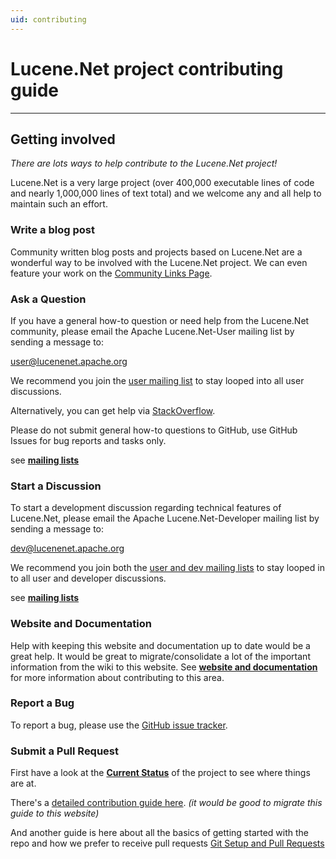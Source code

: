 ```yaml
---
uid: contributing
---
```


# Lucene.Net project contributing guide

---

## Getting involved

_There are lots ways to help contribute to the Lucene.Net project!_

Lucene.Net is a very large project (over 400,000 executable lines of code and nearly 1,000,000 lines of text total) and we welcome any and all help to maintain such an effort.

### Write a blog post

Community written blog posts and projects based on Lucene.Net are a wonderful way to be involved with the Lucene.Net project. We can even feature your work on the [Community Links Page](xref:contributing/community-links).

### Ask a Question

If you have a general how-to question or need help from the Lucene.Net community, please email the Apache Lucene.Net-User mailing list by sending a message to:

[user@lucenenet.apache.org](mailto:user@lucenenet.apache.org)

We recommend you join the [user mailing list](https://cwiki.apache.org/confluence/display/LUCENENET/Mailing+Lists) to stay looped into all user discussions.

Alternatively, you can get help via [StackOverflow](https://stackoverflow.com/questions/tagged/lucene.net).

Please do not submit general how-to questions to GitHub, use GitHub Issues for bug reports and tasks only.

see **[mailing lists](xref:contributing/mailing-lists)**

### Start a Discussion

To start a development discussion regarding technical features of Lucene.Net, please email the Apache Lucene.Net-Developer mailing list by sending a message to:

[dev@lucenenet.apache.org](mailto:dev@lucenenet.apache.org)

We recommend you join both the [user and dev mailing lists](https://cwiki.apache.org/confluence/display/LUCENENET/Mailing+Lists) to stay looped in to all user and developer discussions.

see **[mailing lists](xref:contributing/mailing-lists)**

### Website and Documentation

Help with keeping this website and documentation up to date would be a great help. It would be great to migrate/consolidate a lot of the important information from the wiki to this website. See **[website and documentation](xref:contributing/documentation)** for more information about contributing to this area.

### Report a Bug

To report a bug, please use the [GitHub issue tracker](xref:contributing/issue-tracker).

### Submit a Pull Request

First have a look at the **[Current Status](xref:contributing/current-status)** of the project to see where things are at.

There's a [detailed contribution guide here](https://github.com/apache/lucenenet/blob/master/CONTRIBUTING.md). _(it would be good to migrate this guide to this website)_

And another guide is here about all the basics of getting started with the repo and how we prefer to receive pull requests [Git Setup and Pull Requests](https://cwiki.apache.org/confluence/display/LUCENENET/Git+Setup+and+Pull+Requests)
